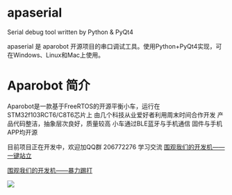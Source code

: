 # apaserial
Serial debug tool written by Python &amp; PyQt4

apaserial 是 aparobot 开源项目的串口调试工具。使用Python+PyQt4实现，可在Windows、Linux和Mac上使用。

# Aparobot 简介
Aparobot是一款基于FreeRTOS的开源平衡小车，运行在STM32f103RCT6/C8T6芯片上
由几个科技从业爱好者利用周末时间合作开发
产品代码整洁，抽象层次良好，质量较高
小车通过BLE蓝牙与手机通信
固件与手机APP均开源

目前项目正在开发中，欢迎加QQ群 206772276 学习交流
[围观我们的开发机——一键站立](http://v.youku.com/v_show/id_XMzE3MzU0MDc0NA==.html?spm=a2h0k.8191407.0.0&from=s1.8-1-1.2)

[围观我们的开发机——暴力踢打](http://v.youku.com/v_show/id_XMzE3MzU0Mjk4OA==.html?spm=a2h0k.8191407.0.0&from=s1.8-1-1.2)


![](https://github.com/aparobot/apaserial/blob/master/snapshort.png)
